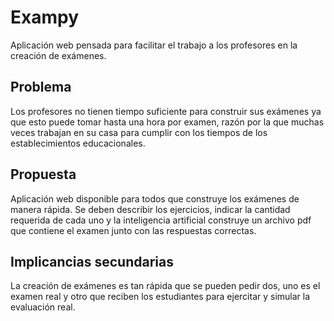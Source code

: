 # Exampy
Aplicación web pensada para facilitar el trabajo a los profesores en la creación de exámenes.

## Problema
Los profesores no tienen tiempo suficiente para construir sus exámenes ya que esto puede tomar hasta una hora por examen, razón por la que muchas veces trabajan en su casa para cumplir con los tiempos de los establecimientos educacionales.

## Propuesta
Aplicación web disponible para todos que construye los exámenes de manera rápida. Se deben describir los ejercicios, indicar la cantidad requerida de cada uno y la inteligencia artificial construye un archivo pdf que contiene el examen junto con las respuestas correctas.

## Implicancias secundarias
La creación de exámenes es tan rápida que se pueden pedir dos, uno es el examen real y otro que reciben los estudiantes para ejercitar y simular la evaluación real.